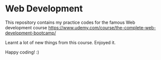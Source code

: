 # Web Development

This repository contains my practice codes for the famous Web development course https://www.udemy.com/course/the-complete-web-development-bootcamp/

Learnt a lot of new things from this course. Enjoyed it.

Happy coding! :)
